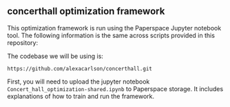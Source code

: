 ## concerthall optimization framework

This optimization framework is run using the Paperspace Jupyter notebook tool. The following information is the same across 
scripts provided in this repository:

The codebase we will be using is:

`https://github.com/alexacarlson/concerthall.git`


First, you will need to upload the jupyter notebook `Concert_hall_optimization-shared.ipynb` to Paperspace storage. It includes explanations of how to train and run the framework.

